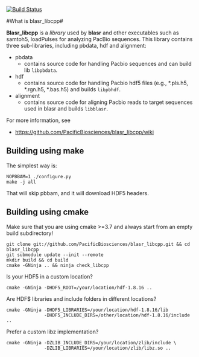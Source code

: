 [![Build Status](https://travis-ci.org/PacificBiosciences/blasr_libcpp.svg?branch=master)](https://travis-ci.org/PacificBiosciences/blasr_libcpp)

#What is blasr_libcpp#

**Blasr_libcpp** is a *library* used by **blasr** and other executables such as samtoh5, loadPulses for analyzing PacBio sequences. This library contains three sub-libraries, including pbdata, hdf and alignment:
+ pbdata
   - contains source code for handling Pacbio sequences and can build lib ```libpbdata```.
+ hdf
   - contains source code for handling Pacbio hdf5 files (e.g., *.pls.h5, *.rgn.h5, *.bas.h5) and builds ```libpbhdf```.
+ alignment
   - contains source code for aligning Pacbio reads to target sequences used in blasr and builds ```libblasr```.

For more information, see
* https://github.com/PacificBiosciences/blasr_libcpp/wiki

## Building using make
The simplest way is:
```
NOPBBAM=1 ./configure.py
make -j all
```
That will skip pbbam, and it will download HDF5 headers.

## Building using cmake

Make sure that you are using cmake >=3.7 and
always start from an empty build subdirectory!

    git clone git://github.com/PacificBiosciences/blasr_libcpp.git && cd blasr_libcpp
    git submodule update --init --remote
    mkdir build && cd build
    cmake -GNinja .. && ninja check_libcpp

Is your HDF5 in a custom location?

    cmake -GNinja -DHDF5_ROOT=/your/location/hdf-1.8.16 ..

Are HDF$ libraries and include folders in different locations?

    cmake -GNinja -DHDF5_LIBRARIES=/your/location/hdf-1.8.16/lib
                  -DHDF5_INCLUDE_DIRS=/other/location/hdf-1.8.16/include ..

Prefer a custom libz implementation?

    cmake -GNinja -DZLIB_INCLUDE_DIRS=/your/location/zlib/include \
                  -DZLIB_LIBRARIES=/your/location/zlib/libz.so ..